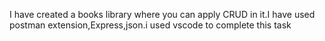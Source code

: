 I have created a books library where you can apply CRUD in it.I have used postman extension,Express,json.i used vscode to complete this task
